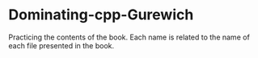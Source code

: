 # Dominating-cpp-Gurewich
Practicing the contents of the book. Each name is related to the name of each file presented in the book.
